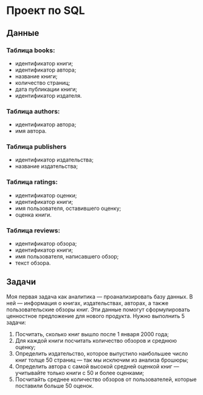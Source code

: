 # Проект по SQL
## Данные
### Таблица books:
- идентификатор книги;
- идентификатор автора;
- название книги;
- количество страниц;
- дата публикации книги;
- идентификатор издателя.

### Таблица authors:
- идентификатор автора;
- имя автора.

### Таблица publishers
- идентификатор издательства;
- название издательства;

### Таблица ratings:
- идентификатор оценки;
- идентификатор книги;
- имя пользователя, оставившего оценку;
- оценка книги.

### Таблица reviews:
- идентификатор обзора;
- идентификатор книги;
- имя пользователя, написавшего обзор;
- текст обзора.

## Задачи
Моя первая задача как аналитика — проанализировать базу данных. В ней — информация о книгах, издательствах, авторах, а также пользовательские обзоры книг. Эти данные помогут сформулировать ценностное предложение для нового продукта. Нужно выполнить 5 задачи:

1. Посчитать, сколько книг вышло после 1 января 2000 года;
2. Для каждой книги посчитать количество обзоров и среднюю оценку;
3. Определить издательство, которое выпустило наибольшее число книг толще 50 страниц — так мы исключим из анализа брошюры;
4. Определить автора с самой высокой средней оценкой книг — учитывайте только книги с 50 и более оценками;
5. Посчитайть среднее количество обзоров от пользователей, которые поставили больше 50 оценок.
